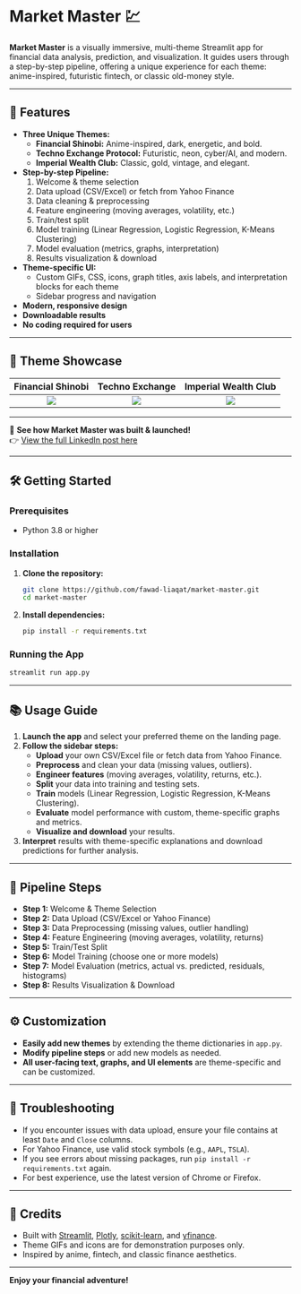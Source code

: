 # Market Master 💹

**Market Master** is a visually immersive, multi-theme Streamlit app for financial data analysis, prediction, and visualization. It guides users through a step-by-step pipeline, offering a unique experience for each theme: anime-inspired, futuristic fintech, or classic old-money style.

---

## 🚀 Features

- **Three Unique Themes:**
  - **Financial Shinobi:** Anime-inspired, dark, energetic, and bold.
  - **Techno Exchange Protocol:** Futuristic, neon, cyber/AI, and modern.
  - **Imperial Wealth Club:** Classic, gold, vintage, and elegant.
- **Step-by-step Pipeline:**
  1. Welcome & theme selection
  2. Data upload (CSV/Excel) or fetch from Yahoo Finance
  3. Data cleaning & preprocessing
  4. Feature engineering (moving averages, volatility, etc.)
  5. Train/test split
  6. Model training (Linear Regression, Logistic Regression, K-Means Clustering)
  7. Model evaluation (metrics, graphs, interpretation)
  8. Results visualization & download
- **Theme-specific UI:**
  - Custom GIFs, CSS, icons, graph titles, axis labels, and interpretation blocks for each theme
  - Sidebar progress and navigation
- **Modern, responsive design**
- **Downloadable results**
- **No coding required for users**

---

## 🎨 Theme Showcase
| Financial Shinobi | Techno Exchange | Imperial Wealth Club |
|:----------------:|:--------------:|:-------------------:|
| ![](https://encrypted-tbn0.gstatic.com/images?q=tbn:ANd9GcQjp3muwfBgyjebUOVbOerdEEm8SP9yRaAgTg&s) | ![](https://media.giphy.com/media/26ufdipQqU2lhNA4g/giphy.gif) | ![](https://media.giphy.com/media/3o6Zt6ML6BklcajjsA/giphy.gif) |

---

🚀 **See how Market Master was built & launched!**  
👉 [View the full LinkedIn post here](https://www.linkedin.com/posts/fawad-liaqat_fintech-datascience-streamlit-activity-7329555856763551744-JXNH)


---

## 🛠️ Getting Started

### Prerequisites
- Python 3.8 or higher

### Installation
1. **Clone the repository:**
   ```bash
   git clone https://github.com/fawad-liaqat/market-master.git
   cd market-master
   ```
2. **Install dependencies:**
   ```bash
   pip install -r requirements.txt
   ```

### Running the App
```bash
streamlit run app.py
```

---

## 📚 Usage Guide

1. **Launch the app** and select your preferred theme on the landing page.
2. **Follow the sidebar steps:**
   - **Upload** your own CSV/Excel file or fetch data from Yahoo Finance.
   - **Preprocess** and clean your data (missing values, outliers).
   - **Engineer features** (moving averages, volatility, returns, etc.).
   - **Split** your data into training and testing sets.
   - **Train** models (Linear Regression, Logistic Regression, K-Means Clustering).
   - **Evaluate** model performance with custom, theme-specific graphs and metrics.
   - **Visualize and download** your results.
3. **Interpret** results with theme-specific explanations and download predictions for further analysis.

---

## 🔄 Pipeline Steps

- **Step 1:** Welcome & Theme Selection
- **Step 2:** Data Upload (CSV/Excel or Yahoo Finance)
- **Step 3:** Data Preprocessing (missing values, outlier handling)
- **Step 4:** Feature Engineering (moving averages, volatility, returns)
- **Step 5:** Train/Test Split
- **Step 6:** Model Training (choose one or more models)
- **Step 7:** Model Evaluation (metrics, actual vs. predicted, residuals, histograms)
- **Step 8:** Results Visualization & Download

---

## ⚙️ Customization
- **Easily add new themes** by extending the theme dictionaries in `app.py`.
- **Modify pipeline steps** or add new models as needed.
- **All user-facing text, graphs, and UI elements** are theme-specific and can be customized.

---

## 🧩 Troubleshooting
- If you encounter issues with data upload, ensure your file contains at least `Date` and `Close` columns.
- For Yahoo Finance, use valid stock symbols (e.g., `AAPL`, `TSLA`).
- If you see errors about missing packages, run `pip install -r requirements.txt` again.
- For best experience, use the latest version of Chrome or Firefox.

---

## 🙏 Credits
- Built with [Streamlit](https://streamlit.io/), [Plotly](https://plotly.com/python/), [scikit-learn](https://scikit-learn.org/), and [yfinance](https://github.com/ranaroussi/yfinance).
- Theme GIFs and icons are for demonstration purposes only.
- Inspired by anime, fintech, and classic finance aesthetics.

---

**Enjoy your financial adventure!** 
